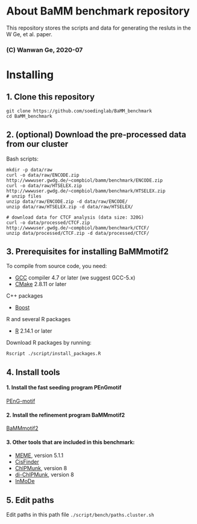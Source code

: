 # About BaMM benchmark repository

This repository stores the scripts and data for generating the resluts in the W Ge, et al. paper.

### (C) Wanwan Ge, 2020-07

# Installing

## 1. Clone this repository

    git clone https://github.com/soedinglab/BaMM_benchmark
    cd BaMM_benchmark

## 2. (optional) Download the pre-processed data from our cluster

  Bash scripts:

    mkdir -p data/raw
    curl -o data/raw/ENCODE.zip  http://wwwuser.gwdg.de/~compbiol/bamm/benchmark/ENCODE.zip
    curl -o data/raw/HTSELEX.zip  http://wwwuser.gwdg.de/~compbiol/bamm/benchmark/HTSELEX.zip
    # unzip files
    unzip data/raw/ENCODE.zip -d data/raw/ENCODE/
    unzip data/raw/HTSELEX.zip -d data/raw/HTSELEX/

    # download data for CTCF analysis (data size: 320G)
    curl -o data/processed/CTCF.zip  http://wwwuser.gwdg.de/~compbiol/bamm/benchmark/CTCF/
    unzip data/processed/CTCF.zip -d data/processed/CTCF/

## 3. Prerequisites for installing BaMMmotif2

  To compile from source code, you need:
  * [GCC](https://gcc.gnu.org/) compiler 4.7 or later (we suggest GCC-5.x)
  * [CMake](http://cmake.org/) 2.8.11 or later

  C++ packages
  * [Boost](http://www.boost.org/)

  R and several R packages
  * [R](https://cran.r-project.org/) 2.14.1 or later

  Download R packages by running:

    Rscript ./script/install_packages.R


## 4. Install tools

#### 1. Install the fast seeding program PEnGmotif

  [PEnG-motif](https://github.com/soedinglab/PEnG-motif)

#### 2. Install the refinement program BaMMmotif2

  [BaMMmotif2](https://github.com/soedinglab/BaMMmotif2)

#### 3. Other tools that are included in this benchmark:
  * [MEME](http://meme-suite.org/doc/download.html), version 5.1.1
  * [CisFinder](https://lgsun.grc.nia.nih.gov/CisFinder/download.html)
  * [ChIPMunk](http://autosome.ru/ChIPMunk/), version 8
  * [di-ChIPMunk](http://autosome.ru/ChIPMunk/), version 8
  * [InMoDe](http://www.jstacs.de/index.php/InMoDe)


## 5. Edit paths

   Edit paths in this path file `./script/bench/paths.cluster.sh`







    

